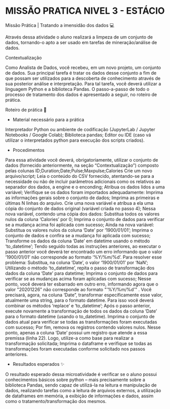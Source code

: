 # MISSÃO PRATICA NIVEL 3 - ESTÁCIO
Missão Prática | Tratando a imensidão dos dados  💻

Através dessa atividade o aluno realizará a limpeza de um conjunto de dados,
tornando-o apto a ser usado em tarefas de mineração/análise de dados.

Contextualização

Como Analista de Dados, você recebeu, em um novo projeto, um conjunto de dados.
Sua principal tarefa é tratar os dados desse conjunto a fim de que possam ser
utilizados para a descoberta de conhecimento através de sua posterior análise e
interpretação. Para tal tarefa, você deverá utilizar a linguagem Python e a biblioteca
Pandas. O passo-a-passo de todo o processo de tratamento dos dados é apresentado a
seguir, no roteiro de prática.

Roteiro de prática 📝

- Material necessário para a prática

Interpretador Python ou ambiente de codificação (JupyterLab / Jupyter Notebooks /
Google Colab);
Biblioteca pandas;
Editor ou IDE (caso vá utilizar o interpretados python para execução dos scripts
criados).
 

- Procedimentos

 

Para essa atividade você deverá, obrigatoriamente, utilizar o conjunto de dados
(fornecido anteriormente, na seção “Contextualização”) composto pelas colunas
ID;Duration;Date;Pulse;Maxpulse;Calories
Crie um novo arquivo/script;
Leia o conteúdo do CSV fornecido, atentando-se para a necessidade ou não de
incluir parâmetros adicionais como os relativos ao separador dos dados, a engine e
o enconding;
Atribua os dados lidos a uma variável;
Verifique se os dados foram importados adequadamente:
Imprima as informações gerais sobre o conjunto de dados;
Imprima as primeiras e últimas N linhas do arquivo.
Crie uma nova variável e atribua a ela uma cópia do conjunto de dados original
(variável criada no passo 4);
Nessa nova variável, contendo uma cópia dos dados:
Substitua todos os valores nulos da coluna ‘Calories’ por 0;
Imprima o conjunto de dados para verificar se a mudança acima foi aplicada com
sucesso;
Ainda na nova variável:
Substitua os valores nulos da coluna ‘Date’ por ‘1900/01/01’;
Imprima o conjunto de dados e confira se a mudança foi aplicada com sucesso;
Transforme os dados da coluna ‘Date’ em datetime usando o método
‘to_datetime’;
Tendo seguido todas as instruções anteriores, ao executar o passo anterior você
deverá ter encontrado um erro informando que o valor ‘1900/01/01’ não
corresponde ao formato ‘%Y/%m/%d’. Para resolver esse problema:
Substitua, na coluna ‘Date’, o valor ‘1900/01/01’ por ‘NaN’;
Utilizando o método ‘to_datetime’, repita o passo de transformação dos dados da
coluna ‘Date’ para datetime;
Imprima o conjunto de dados para verificar se as mudanças acima foram
aplicadas com sucesso;
Nesse ponto, você deverá ter esbarrado em outro erro, informando agora que o valor
"20201226" não corresponde ao formato "'%Y/%m/%d'" . Você precisará, agora, na
coluna ‘Date”, transformar especificamente esse valor, atualmente uma string, para
o formato datetime. Para isso você deverá combinar os métodos ‘replace’ e
‘to_datetime’;
Após o passo anterior, execute novamente a transformação de todos os dados da
coluna ‘Date’ para o formato datetime (usando o to_datetime). Imprima o conjunto
de dados atual para verificar se todas as transformações foram executadas com
sucesso;
Por fim, remova os registros contendo valores nulos. Nesse ponto, apenas a coluna
‘Date’ possui um registro que atende a essa premissa (linha 22). Logo, utilize-a
como base para realizar a transformação solicitada;
Imprima o dataframe e verifique se todas as transformações foram executadas
conforme solicitado nos passos anteriores.
- Resultados esperados  ✨

O resultado esperado dessa microatividade é verificar se o aluno possui conhecimentos
básicos sobre python – mais precisamente sobre a biblioteca Pandas, sendo capaz de
utilizá-la na leitura e manipulação de dados, realizando tarefas como a leitura de
arquivos externos, a utilização de dataframes em memória, a exibição de informações e
dados, assim como o tratamento/transformação dos mesmos.

